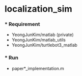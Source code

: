 # localization_sim

### * Requirement
- YeongJunKim/matlab (private)
- YeongJunKim/matlab_utils
- YeongJunKim/turtlebot3_matlab
  
### * Run
- paper*_implementation.m